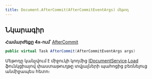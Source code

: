 ```yaml
---
title: Document.AfterCommit(AfterCommitEventArgs) մեթոդ
---
```


## Նկարագիր

**Համարժեքը 4x-ում՝** [AfterCommit](https://armsoft.github.io/as4x-docs/HTM/ProgrGuide/ScriptProcs/AfterCommit.html)

```c#
public virtual Task AfterCommit(AfterCommitEventArgs args)
```

Մեթոդը կանչվում է միջուկի կողմից [IDocumentService](../../services/IDocumentService.md).[Load](../../services/IDocumentService/Load.md) ֆունկցիայով փաստաթուղթը տվյալների պահոցից բեռնելուց անմիջապես հետո։

